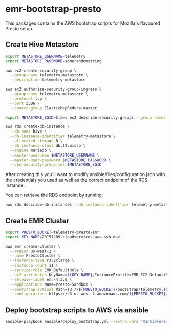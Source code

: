 emr-bootstrap-presto
===================

This packages contains the AWS bootstrap scripts for Mozilla's flavoured Presto setup.

## Create Hive Metastore

```bash
export METASTORE_USERNAME=telemetry
export METASTORE_PASSWORD=somerandomstring

aws ec2 create-security-group \
  --group-name telemetry-metastore \
  --description telemetry-metastore

aws ec2 authorize-security-group-ingress \
  --group-name telemetry-metastore \
  --protocol tcp \
  --port 3306 \
  --source-group ElasticMapReduce-master

export METASTORE_SGID=$(aws ec2 describe-security-groups --group-names telemetry-metastore | jq -r '.SecurityGroups[0].GroupId')

aws rds create-db-instance \
  --db-name hive \
  --db-instance-identifier telemetry-metastore \
  --allocated-storage 8 \
  --db-instance-class db.t2.micro \
  --engine mariadb \
  --master-username $METASTORE_USERNAME \
  --master-user-password $METASTORE_PASSWORD \
  --vpc-security-group-ids $METASTORE_SGID
```

After creating this you'll want to modify ansible/files/configuration.json with the credentials you used as well as the correct endpoint of the RDS instance.

You can retrieve the RDS endpoint by running:

```bash
aws rds describe-db-instances --db-instance-identifier telemetry-metastore | jq '.DBInstances[0].Endpoint'
```

## Create EMR Cluster

```bash
export PRESTO_BUCKET=telemetry-presto-emr
export KEY_NAME=20151209-cloudservices-aws-ssh-dev

aws emr create-cluster \
  --region us-west-2 \
  --name PrestoCluster \
  --instance-type r3.2xlarge \
  --instance-count 11 \
  --service-role EMR_DefaultRole \
  --ec2-attributes KeyName=${KEY_NAME},InstanceProfile=EMR_EC2_DefaultRole,AdditionalMasterSecurityGroups=sg-263db541 \
  --release-label emr-4.3.0 \
  --applications Name=Presto-Sandbox \
  --bootstrap-actions Path=s3://${PRESTO_BUCKET}/bootstrap/telemetry.sh \
  --configurations https://s3-us-west-2.amazonaws.com/${PRESTO_BUCKET}/configuration/configuration.json
```

## Deploy bootstrap scripts to AWS via ansible
```bash
ansible-playbook ansible/deploy_bootstrap.yml --extra-vars "@ansible/envs/dev.yml"
```
